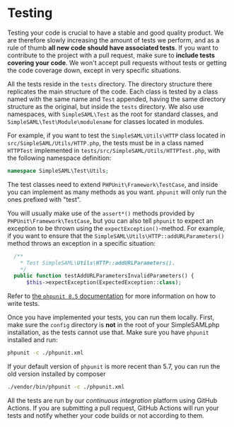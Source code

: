 Testing
=======

Testing your code is crucial to have a stable and good quality product.
We are therefore slowly increasing the amount of tests we perform, and
as a rule of thumb **all new code should have associated tests**. If you
want to contribute to the project with a pull request, make sure to
**include tests covering your code**. We won't accept pull requests
without tests or getting the code coverage down, except in very specific
situations.

All the tests reside in the `tests` directory. The directory structure
there replicates the main structure of the code. Each class is tested by
a class named with the same name and `Test` appended, having the same
directory structure as the original, but inside the `tests` directory.
We also use namespaces, with `SimpleSAML\Test` as the root for standard
classes, and `SimpleSAML\Test\Module\modulename` for classes located in
modules.

For example, if you want to test the `SimpleSAML\Utils\HTTP` class
located in `src/SimpleSAML/Utils/HTTP.php`, the tests must be in a class
named `HTTPTest` implemented in
`tests/src/SimpleSAML/Utils/HTTPTest.php`, with the following namespace
definition:

```php
namespace SimpleSAML\Test\Utils;
```

The test classes need to extend `PHPUnit\Framework\TestCase`, and inside
you can implement as many methods as you want. `phpunit` will only run
the ones prefixed with "test".

You will usually make use of the `assert*()` methods provided by
`PHPUnit\Framework\TestCase`, but you can also tell `phpunit` to expect
an exception to be thrown using the `expectException()`-method. For example, if you want to
ensure that the `SimpleSAML\Utils\HTTP::addURLParameters()` method
throws an exception in a specific situation:

```php
  /**
    * Test SimpleSAML\Utils\HTTP::addURLParameters().
    */
  public function testAddURLParametersInvalidParameters() {
      $this->expectException(ExpectedException::class);
```

Refer to [the `phpunit 8.5` documentation](https://phpunit.readthedocs.io/en/8.5/)
for more information on how to write tests.

Once you have implemented your tests, you can run them locally. First,
make sure the `config` directory is **not** in the root of your
SimpleSAMLphp installation, as the tests cannot use that. Make sure
you have `phpunit` installed and run:

```sh
phpunit -c ./phpunit.xml
```

If your default version of `phpunit` is more recent than 5.7, you can run
the old version installed by composer

```sh
./vendor/bin/phpunit -c ./phpunit.xml
```

All the tests are run by our *continuous integration* platform using GitHub
Actions. If you are submitting a pull request, GitHub Actions will run your
tests and notify whether your code builds or not according to them.
